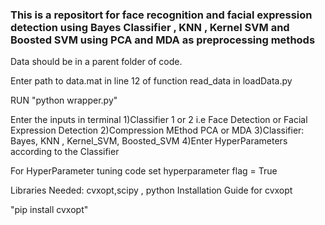 
### This is a repositort for face recognition and facial expression detection using Bayes Classifier , KNN , Kernel SVM and Boosted SVM using PCA and MDA as preprocessing methods

Data should be in a parent folder of code.  

Enter path to data.mat in line 12 of function read_data in loadData.py

RUN "python wrapper.py"

Enter the inputs in terminal 
    1)Classifier 1 or 2 i.e Face Detection or Facial Expression Detection
    2)Compression MEthod PCA or MDA
    3)Classifier: Bayes, KNN , Kernel_SVM, Boosted_SVM
    4)Enter HyperParameters according to the Classifier

For HyperParameter tuning code set hyperparameter flag = True

Libraries Needed: cvxopt,scipy , python
Installation Guide for cvxopt

"pip install cvxopt"
